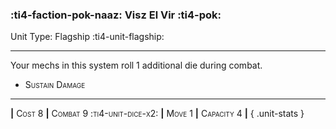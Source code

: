 ### :ti4-faction-pok-naaz: **Visz El Vir** :ti4-pok:

Unit Type: Flagship :ti4-unit-flagship:

---

Your mechs in this system roll 1 additional die during combat.

* <span style="font-variant:small-caps;">Sustain Damage</span> 


---

__|__ <span style="font-variant:small-caps;">Cost 8</span> __|__ <span style="font-variant:small-caps;">Combat 9 :ti4-unit-dice-x2:</span> __|__ <span style="font-variant:small-caps;">Move 1</span> __|__ <span style="font-variant:small-caps;">Capacity 4</span> __|__
{ .unit-stats }
